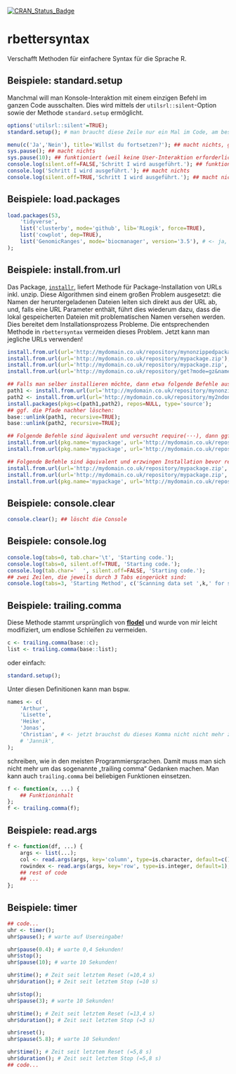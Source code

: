 [![CRAN_Status_Badge](http://www.r-pkg.org/badges/version/rbettersyntax)](https://cran.r-project.org/package=rbettersyntax)
<!-- ![](http://cranlogs.r-pkg.org/badges/rbettersyntax?color=yellow)
![](http://cranlogs.r-pkg.org/badges/grand-total/rbettersyntax?color=yellowgreen) -->


# rbettersyntax

Verschafft Methoden für einfachere Syntax für die Sprache R.

## Beispiele: standard.setup

Manchmal will man Konsole-Interaktion mit einem einzigen Befehl im ganzen Code ausschalten.
Dies wird mittels der `utilsrl::silent`-Option sowie
der Methode `standard.setup` ermöglicht.

```r
options('utilsrl::silent'=TRUE);
standard.setup(); # man braucht diese Zeile nur ein Mal im Code, am besten nachdem alle Packages geladen sind.

menu(c('Ja','Nein'), title='Willst du fortsetzen?'); ## macht nichts, gibt den Wert 0 zurück.
sys.pause(); ## macht nichts
sys.pause(10); ## funktioniert (weil keine User-Interaktion erforderlich)
console.log(silent.off=FALSE,'Schritt I wird ausgeführt.'); ## funktioniert
console.log('Schritt I wird ausgeführt.'); ## macht nichts
console.log(silent.off=TRUE,'Schritt I wird ausgeführt.'); ## macht nichts
```

## Beispiele: load.packages

```r
load.packages(53,
	'tidyverse',
	list('clusterby', mode='github', lib='RLogik', force=TRUE),
	list('cowplot', dep=TRUE),
	list('GenomicRanges', mode='biocmanager', version='3.5'), # <- ja, ein trailing comma ist erlaubt!
);
```

## Beispiele: install.from.url

Das Package, [`installr`](https://github.com/talgalili/installr), liefert Methode für Package-Installation von URLs inkl. unzip. Diese Algorithmen sind einem großen Problem ausgesetzt: die Namen der heruntergeladenen Dateien leiten sich direkt aus der URL ab, und, falls eine URL Parameter enthält, führt dies wiederum dazu, dass die lokal gespeicherten Dateien mit problematischen Namen versehen werden. Dies bereitet dem Installationsprozess Probleme. Die entsprechenden Methode in `rbettersyntax` vermeiden dieses Problem. Jetzt kann man jegliche URLs verwenden!

```r
install.from.url(url='http://mydomain.co.uk/repository/mynonzippedpackage');
install.from.url(url='http://mydomain.co.uk/repository/mypackage.zip'); ## <- erkennt an der Datei, dass es sich um eine zip-Datei handelt
install.from.url(url='http://mydomain.co.uk/repository/mypackage.zip', file.type='zip'); ## ansonsten kann man explizit den Dateityp eingeben.
install.from.url(url='http://mydomain.co.uk/repository/get?mode=gz&name=test', file.type='gz'); ## kein Problem mit URLs mit Parametern!

## Falls man selber installieren möchte, dann etwa folgende Befehle ausführen:
path1 <- install.from.url(url='http://mydomain.co.uk/repository/mynonzippedpackage', install=FALSE);
path2 <- install.from.url(url='http://mydomain.co.uk/repository/my2ndonzippedpackage', install=FALSE);
install.packages(pkgs=c(path1,path2), repos=NULL, type='source');
## ggf. die Pfade nachher löschen:
base::unlink(path1, recursive=TRUE);
base::unlink(path2, recursive=TRUE);

## Folgende Befehle sind äquivalent und versucht require(···), dann ggf. Installation, dann require(···):
install.from.url(pkg.name='mypackage', url='http://mydomain.co.uk/repository/mypackage.zip', require.pkg=TRUE);
install.from.url(pkg.name='mypackage', url='http://mydomain.co.uk/repository/mypackage.zip', require.pkg=TRUE, force=FALSE);

## Folgende Befehle sind äquivalent und erzwingen Installation bevor require(···):
install.from.url(url='http://mydomain.co.uk/repository/mypackage.zip', require.pkg=TRUE);
install.from.url(url='http://mydomain.co.uk/repository/mypackage.zip', require.pkg=TRUE, force=TRUE);
install.from.url(pkg.name='mypackage', url='http://mydomain.co.uk/repository/mypackage.zip', require.pkg=TRUE, force=TRUE);
```

## Beispiele: console.clear

```r
console.clear(); ## löscht die Console
```

## Beispiele: console.log

```r
console.log(tabs=0, tab.char='\t', 'Starting code.');
console.log(tabs=0, silent.off=TRUE, 'Starting code.');
console.log(tab.char='  ', silent.off=FALSE, 'Starting code.');
## zwei Zeilen, die jeweils durch 3 Tabs eingerückt sind:
console.log(tabs=3, 'Starting Method', c('Scanning data set ',k,' for solutions:'));
```

## Beispiele: trailing.comma

Diese Methode stammt ursprünglich von [**flodel**](https://gist.github.com/flodel/5283216) und wurde von mir leicht modifiziert, um endlose Schleifen zu vermeiden.

```r
c <- trailing.comma(base::c);
list <- trailing.comma(base::list);
```

oder einfach:

```r
standard.setup();
```

Unter diesen Definitionen kann man bspw.

```r
names <- c(
	'Arthur',
	'Lisette',
	'Heike',
	'Jonas',
	'Christian', # <- jetzt brauchst du dieses Komma nicht nicht mehr zu löschen!
	# 'Jannik',
);
```

schreiben, wie in den meisten Programmiersprachen.
Damit muss man sich nicht mehr um das sogenannte „trailing comma“ Gedanken machen.
Man kann auch `trailing.comma` bei beliebigen Funktionen einsetzen.

```r
f <- function(x, ...) {
	## Funktioninhalt
};
f <- trailing.comma(f);
```

## Beispiele: read.args

```r
f <- function(df, ...) {
	args <- list(...);
	col <- read.args(args, key='column', type=is.character, default=c());
	rowindex <- read.args(args, key='row', type=is.integer, default=1);
	## rest of code
	## ...
};
```

## Beispiele: timer

```r
## code...
uhr <- timer();
uhr$pause(); # warte auf Usereingabe!

uhr$pause(0.4); # warte 0,4 Sekunden!
uhr$stop();
uhr$pause(10); # warte 10 Sekunden!

uhr$time(); # Zeit seit letztem Reset (=10,4 s)
uhr$duration(); # Zeit seit letztem Stop (=10 s)

uhr$stop();
uhr$pause(3); # warte 10 Sekunden!

uhr$time(); # Zeit seit letztem Reset (=13,4 s)
uhr$duration(); # Zeit seit letztem Stop (=3 s)

uhr$reset();
uhr$pause(5.8); # warte 10 Sekunden!

uhr$time(); # Zeit seit letztem Reset (=5,8 s)
uhr$duration(); # Zeit seit letztem Stop (=5,8 s)
## code...
```